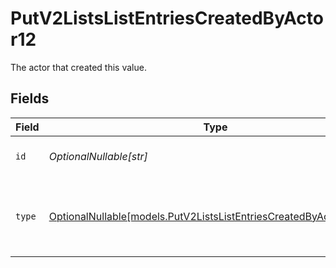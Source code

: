 # PutV2ListsListEntriesCreatedByActor12

The actor that created this value.


## Fields

| Field                                                                                                                        | Type                                                                                                                         | Required                                                                                                                     | Description                                                                                                                  |
| ---------------------------------------------------------------------------------------------------------------------------- | ---------------------------------------------------------------------------------------------------------------------------- | ---------------------------------------------------------------------------------------------------------------------------- | ---------------------------------------------------------------------------------------------------------------------------- |
| `id`                                                                                                                         | *OptionalNullable[str]*                                                                                                      | :heavy_minus_sign:                                                                                                           | An ID to identify the actor.                                                                                                 |
| `type`                                                                                                                       | [OptionalNullable[models.PutV2ListsListEntriesCreatedByActorType12]](../models/putv2listslistentriescreatedbyactortype12.md) | :heavy_minus_sign:                                                                                                           | The type of actor. [Read more information on actor types here](/docs/actors).                                                |